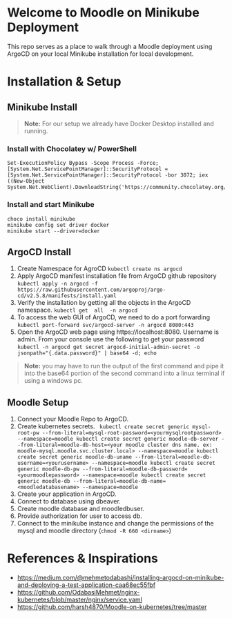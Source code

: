 # Welcome to Moodle on Minikube Deployment
This repo serves as a place to walk through a Moodle deployment using ArgoCD on your local Minikube installation for local development.

# Installation & Setup

## Minikube Install
> **Note:** For our setup we already have Docker Desktop installed and running.

### Install with Chocolatey w/ PowerShell
    Set-ExecutionPolicy Bypass -Scope Process -Force; [System.Net.ServicePointManager]::SecurityProtocol = [System.Net.ServicePointManager]::SecurityProtocol -bor 3072; iex ((New-Object System.Net.WebClient).DownloadString('https://community.chocolatey.org/install.ps1'))
   
 ### Install  and start Minikube
    choco install minikube
    minikube config set driver docker
    minikube start --driver=docker

## ArgoCD Install

 1. Create Namespace for AgroCD
 `kubectl create ns argocd`
 2. Apply ArgoCD manifest installation file from ArgoCD github repository
 `kubectl apply -n argocd -f https://raw.githubusercontent.com/argoproj/argo-cd/v2.5.8/manifests/install.yaml`
 3. Verify the installation by getting all the objects in the ArgoCD namespace.
`kubectl get  all  -n argocd`
4. To access the web GUI of ArgoCD, we need to do a port forwarding
`kubectl port-forward svc/argocd-server -n argocd 8080:443`
5. Open the ArgoCD web page using https://localhost:8080. Username is admin. From your console use the following to get your password
`kubectl -n argocd get secret argocd-initial-admin-secret -o jsonpath="{.data.password}" | base64 -d; echo`
> **Note:** you may have to run the output of the first command and pipe it into the base64 portion of the second command into a linux terminal if using a windows pc. 

## Moodle Setup
1. Connect your Moodle Repo to ArgoCD.
2. Create kubernetes secrets.
   ` kubectl create secret generic mysql-root-pw --from-literal=mysql-root-password=<yourmysqlrootpassword> --namespace=moodle
kubectl create secret generic moodle-db-server --from-literal=moodle-db-host=<your moodle cluster dns name. ex: moodle-mysql.moodle.svc.cluster.local> --namespace=moodle
kubectl create secret generic moodle-db-uname --from-literal=moodle-db-username=<yourusername> --namespace=moodle
kubectl create secret generic moodle-db-pw --from-literal=moodle-db-password=<yourmoodlepassword> --namespace=moodle
kubectl create secret generic moodle-db --from-literal=moodle-db-name=<moodledatabasename> --namespace=moodle`
3. Create your application in ArgoCD.
4. Connect to database using dbeaver.
5. Create moodle database and moodledbuser.
6. Provide authorization for user to access db.
7. Connect to the minikube instance and change the permissions of the mysql and moodle directory (`chmod -R 660 <dirname>`)

# References & Inspirations

 - https://medium.com/@mehmetodabashi/installing-argocd-on-minikube-and-deploying-a-test-application-caa68ec55fbf
 - https://github.com/OdabasiMehmet/nginx-kubernetes/blob/master/nginx/service.yaml
 - https://github.com/harsh4870/Moodle-on-kubernetes/tree/master
